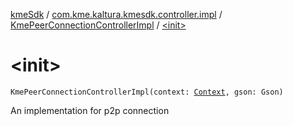 [kmeSdk](../../index.md) / [com.kme.kaltura.kmesdk.controller.impl](../index.md) / [KmePeerConnectionControllerImpl](index.md) / [&lt;init&gt;](./-init-.md)

# &lt;init&gt;

`KmePeerConnectionControllerImpl(context: `[`Context`](https://developer.android.com/reference/android/content/Context.html)`, gson: Gson)`

An implementation for p2p connection

